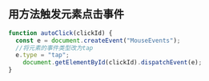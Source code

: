## 用方法触发元素点击事件

````javascript
function autoClick(clickId) {
  const e = document.createEvent("MouseEvents");
  //将元素的事件类型改为tap
  e.type = "tap";
	document.getElementById(clickId).dispatchEvent(e);
}
````

